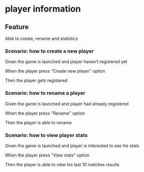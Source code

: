 # player information

## Feature

Able to create, rename and statistics

### Scenario: how to create a new player

  Given the game is launched and player haven't registered yet

  When the player press "Create new player" option

  Then the player gets registered

### Scenario: how to rename a player

  Given the game is launched and player had already registered

  When the player press "Rename" option

  Then the player is able to rename
  
### Scenario: how to view player stats

  Given the game is launched and player is interested to see his stats

  When the player press "View stats" option

  Then the player is able to view his last 10 matches results
